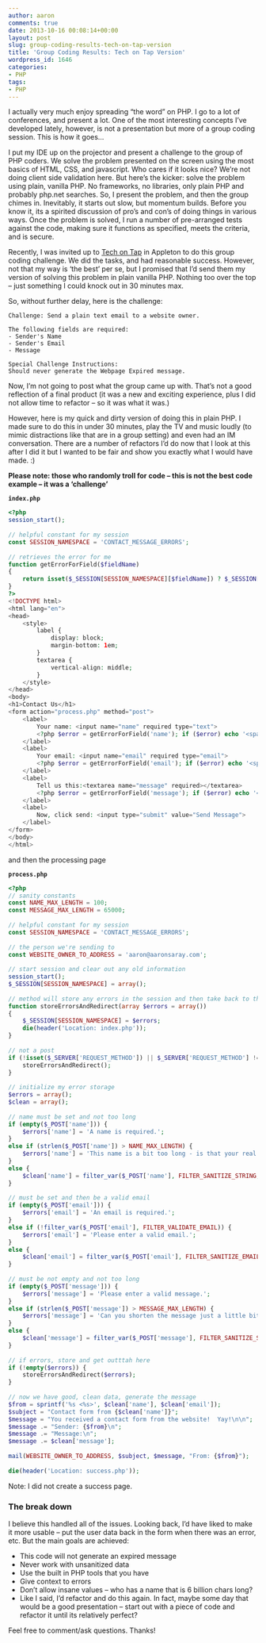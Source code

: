 ```yaml
---
author: aaron
comments: true
date: 2013-10-16 00:08:14+00:00
layout: post
slug: group-coding-results-tech-on-tap-version
title: 'Group Coding Results: Tech on Tap Version'
wordpress_id: 1646
categories:
- PHP
tags:
- PHP
---
```


I actually very much enjoy spreading “the word” on PHP. I go to a lot of conferences, and present a lot. One of the most interesting concepts I’ve developed lately, however, is not a presentation but more of a group coding session. This is how it goes…

I put my IDE up on the projector and present a challenge to the group of PHP coders. We solve the problem presented on the screen using the most basics of HTML, CSS, and javascript. Who cares if it looks nice? We’re not doing client side validation here. But here’s the kicker: solve the problem using plain, vanilla PHP. No frameworks, no libraries, only plain PHP and probably php.net searches. So, I present the problem, and then the group chimes in. Inevitably, it starts out slow, but momentum builds. Before you know it, its a spirited discussion of pro’s and con’s of doing things in various ways. Once the problem is solved, I run a number of pre-arranged tests against the code, making sure it functions as specified, meets the criteria, and is secure.

Recently, I was invited up to [Tech on Tap](http://www.techontap.org/) in Appleton to do this group coding challenge. We did the tasks, and had reasonable success. However, not that my way is ‘the best’ per se, but I promised that I’d send them my version of solving this problem in plain vanilla PHP. Nothing too over the top – just something I could knock out in 30 minutes max.

So, without further delay, here is the challenge:

    Challenge: Send a plain text email to a website owner.
     
    The following fields are required:
    - Sender's Name
    - Sender's Email
    - Message
     
    Special Challenge Instructions:
    Should never generate the Webpage Expired message.
    
Now, I’m not going to post what the group came up with. That’s not a good reflection of a final product (it was a new and exciting experience, plus I did not allow time to refactor – so it was what it was.)

However, here is my quick and dirty version of doing this in plain PHP. I made sure to do this in under 30 minutes, play the TV and music loudly (to mimic distractions like that are in a group setting) and even had an IM conversation. There are a number of refactors I’d do now that I look at this after I did it but I wanted to be fair and show you exactly what I would have made. :)

**Please note: those who randomly troll for code – this is not the best code example – it was a ‘challenge’**

**`index.php`**
```php
<?php
session_start();
 
// helpful constant for my session
const SESSION_NAMESPACE = 'CONTACT_MESSAGE_ERRORS';
 
// retrieves the error for me
function getErrorForField($fieldName)
{
	return isset($_SESSION[SESSION_NAMESPACE][$fieldName]) ? $_SESSION[SESSION_NAMESPACE][$fieldName] : '';
}
?>
<!DOCTYPE html>
<html lang="en">
<head>
	<style>
		label {
			display: block;
			margin-bottom: 1em;
		}
		textarea {
			vertical-align: middle;
		}
	</style>
</head>
<body>
<h1>Contact Us</h1>
<form action="process.php" method="post">
	<label>
		Your name: <input name="name" required type="text">
		<?php $error = getErrorForField('name'); if ($error) echo '<span class="error">' . $error . '</span>'; ?>
	</label>
	<label>
		Your email: <input name="email" required type="email">
		<?php $error = getErrorForField('email'); if ($error) echo '<span class="error">' . $error . '</span>'; ?>
	</label>
	<label>
		Tell us this:<textarea name="message" required></textarea>
		<?php $error = getErrorForField('message'); if ($error) echo '<span class="error">' . $error . '</span>'; ?>
	</label>
	<label>
		Now, click send: <input type="submit" value="Send Message">
	</label>
</form>
</body>
</html>
```

and then the processing page

**`process.php`**
```php
<?php
// sanity constants
const NAME_MAX_LENGTH = 100;
const MESSAGE_MAX_LENGTH = 65000;
 
// helpful constant for my session
const SESSION_NAMESPACE = 'CONTACT_MESSAGE_ERRORS';
 
// the person we're sending to
const WEBSITE_OWNER_TO_ADDRESS = 'aaron@aaronsaray.com';
 
// start session and clear out any old information
session_start();
$_SESSION[SESSION_NAMESPACE] = array();
 
// method will store any errors in the session and then take back to the processing page
function storeErrorsAndRedirect(array $errors = array())
{
	$_SESSION[SESSION_NAMESPACE] = $errors;
	die(header('Location: index.php'));
}
 
// not a post
if (!isset($_SERVER['REQUEST_METHOD']) || $_SERVER['REQUEST_METHOD'] !== 'POST') {
	storeErrorsAndRedirect();
}
 
// initialize my error storage
$errors = array();
$clean = array();
 
// name must be set and not too long
if (empty($_POST['name'])) {
	$errors['name'] = 'A name is required.';
}
else if (strlen($_POST['name']) > NAME_MAX_LENGTH) {
	$errors['name'] = 'This name is a bit too long - is that your real name?';
}
else {
	$clean['name'] = filter_var($_POST['name'], FILTER_SANITIZE_STRING, FILTER_FLAG_STRIP_LOW);
}
 
// must be set and then be a valid email
if (empty($_POST['email'])) {
	$errors['email'] = 'An email is required.';
}
else if (!filter_var($_POST['email'], FILTER_VALIDATE_EMAIL)) {
	$errors['email'] = 'Please enter a valid email.';
}
else {
	$clean['email'] = filter_var($_POST['email'], FILTER_SANITIZE_EMAIL);
}
 
// must be not empty and not too long
if (empty($_POST['message'])) {
	$errors['message'] = 'Please enter a valid message.';
}
else if (strlen($_POST['message']) > MESSAGE_MAX_LENGTH) {
	$errors['message'] = 'Can you shorten the message just a little bit? Perhaps a phone call would work?';
}
else {
	$clean['message'] = filter_var($_POST['message'], FILTER_SANITIZE_STRING);
}
 
// if errors, store and get outttah here
if (!empty($errors)) {
	storeErrorsAndRedirect($errors);
}
 
// now we have good, clean data, generate the message
$from = sprintf('%s <%s>', $clean['name'], $clean['email']);
$subject = "Contact form from {$clean['name']}";
$message = "You received a contact form from the website!  Yay!\n\n";
$message .= "Sender: {$from}\n";
$message .= "Message:\n";
$message .= $clean['message'];
 
mail(WEBSITE_OWNER_TO_ADDRESS, $subject, $message, "From: {$from}");
 
die(header('Location: success.php'));
```

Note: I did not create a success page.

### The break down

I believe this handled all of the issues. Looking back, I’d have liked to make it more usable – put the user data back in the form when there was an error, etc. But the main goals are achieved:

- This code will not generate an expired message
- Never work with unsanitized data
- Use the built in PHP tools that you have
- Give context to errors
- Don’t allow insane values – who has a name that is 6 billion chars long?
- Like I said, I’d refactor and do this again. In fact, maybe some day that would be a good presentation – start out with a piece of code and refactor it until its relatively perfect?

Feel free to comment/ask questions. Thanks!
